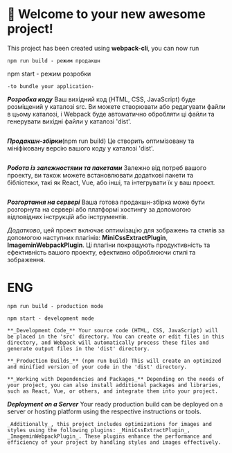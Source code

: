 # 🚀 Welcome to your new awesome project!

This project has been created using **webpack-cli**, you can now run

```
npm run build - режим продакшн
```

npm start - режим розробки

```
-to bundle your application-

```
**_Розробка коду_** Ваш вихідний код (HTML, CSS, JavaScript) буде розміщений у
каталозі src. Ви можете створювати або редагувати файли в цьому каталозі, і
Webpack буде автоматично обробляти ці файли та генерувати вихідні файли у
каталозі 'dist'.
```
```
**_Продакшн-збірки_**(npm run build) Це створить оптимізовану та мініфіковану
версію вашого коду у каталозі 'dist'.
```
```
**_Робота із залежностями та пакетами_** Залежно від потреб вашого проекту, ви
також можете встановлювати додаткові пакети та бібліотеки, такі як React, Vue,
або інші, та інтегрувати їх у ваш проект.
```
```
**_Розгортання на сервері_** Ваша готова продакшн-збірка може бути розгорнута на
сервері або платформі хостингу за допомогою відповідних інструкцій або
інструментів.


_Додатково_, цей проект включає оптимізацію для зображень та стилів за допомогою наступних плагінів: **MiniCssExtractPlugin**, **ImageminWebpackPlugin**. Ці плагіни покращують продуктивність та ефективність вашого проекту, ефективно оброблюючи стилі та зображення.


# ENG 
```
npm run build - production mode
```

```
npm start - development mode
```

```
**_Development Code_** Your source code (HTML, CSS, JavaScript) will be placed in the 'src' directory. You can create or edit files in this directory, and Webpack will automatically process these files and generate output files in the 'dist' directory.
```
```
**_Production Builds_** (npm run build) This will create an optimized and minified version of your code in the 'dist' directory.
```
```
**_Working with Dependencies and Packages_** Depending on the needs of your project, you can also install additional packages and libraries, such as React, Vue, or others, and integrate them into your project.
```
**_Deployment on a Server_** Your ready production build can be deployed on a server or hosting platform using the respective instructions or tools.
```
_Additionally_, this project includes optimizations for images and styles using the following plugins: _MiniCssExtractPlugin_, _ImageminWebpackPlugin_. These plugins enhance the performance and efficiency of your project by handling styles and images effectively.
```